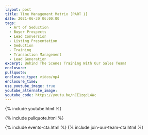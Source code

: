 ```yaml
---
layout: post
title: Time Management Matrix [PART 1]
date: 2021-06-30 06:00:00
tags:
  - Art of Seduction
  - Buyer Prospects
  - Lead Conversion
  - Listing Presentation
  - Seduction
  - Training
  - Transaction Management
  - Lead Generation
excerpt: Behind The Scenes Training With Our Sales Team!
enclosure:
pullquote:
enclosure_type: video/mp4
enclosure_time:
use_youtube_image: true
youtube_alternate_image:
youtube_code: https://youtu.be/nCE1zgdL4Wc
---
```

{% include youtube.html %}

{% include pullquote.html %}

{% include events-cta.html %} {% include join-our-team-cta.html %}
